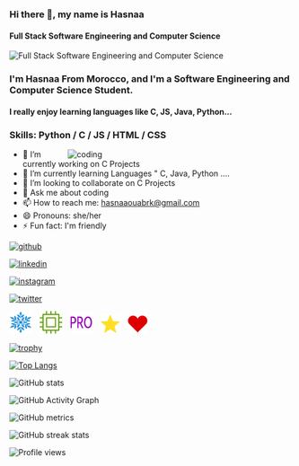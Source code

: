 ### Hi there 👋, my name is Hasnaa
#### Full Stack Software Engineering and Computer Science
![Full Stack Software Engineering and Computer Science](https://i.pinimg.com/originals/f5/36/01/f53601133f236d1cb167ac19f05a3d60.gif)



<h3>I'm Hasnaa From Morocco, and I'm a Software Engineering and Computer Science Student.</h3> 
<h4>I really enjoy learning languages like C, JS, Java, Python... </h4>


<h3>Skills: Python / C / JS / HTML / CSS</h3>


<img align="right" alt="coding" width="400" src="https://user-images.githubusercontent.com/57133330/188281408-c67df9ee-fd1f-4b37-833b-f02848f1ce02.gif">


- 🔭 I’m currently working on C Projects 
- 🌱 I’m currently learning Languages " C, Java, Python .... 
- 👯 I’m looking to collaborate on C Projects 
- 💬 Ask me about coding 
- 📫 How to reach me: hasnaaouabrk@gmail.com 
- 😄 Pronouns: she/her 
- ⚡ Fun fact: I'm friendly




[<img src='https://cdn.jsdelivr.net/npm/simple-icons@3.0.1/icons/github.svg' alt='github' height='40'>](https://github.com/Hasnnaa)  

[<img src='https://cdn.jsdelivr.net/npm/simple-icons@3.0.1/icons/linkedin.svg' alt='linkedin' height='40'>](https://www.linkedin.com/in/hasnaa-ouabrk-2a852224b/)  

[<img src='https://cdn.jsdelivr.net/npm/simple-icons@3.0.1/icons/instagram.svg' alt='instagram' height='40'>](https://www.instagram.com/naa_77h/)  

[<img src='https://cdn.jsdelivr.net/npm/simple-icons@3.0.1/icons/twitter.svg' alt='twitter' height='40'>](https://twitter.com/hasnnaa127)  

<a href='https://archiveprogram.github.com/'><img src='https://raw.githubusercontent.com/acervenky/animated-github-badges/master/assets/acbadge.gif' width='40' height='40'></a> <a href='https://docs.github.com/en/developers'><img src='https://raw.githubusercontent.com/acervenky/animated-github-badges/master/assets/devbadge.gif' width='40' height='40'></a> <a href='https://github.com/pricing'><img src='https://raw.githubusercontent.com/acervenky/animated-github-badges/master/assets/pro.gif' width='40' height='40'></a> <a href='https://stars.github.com/'><img src='https://raw.githubusercontent.com/acervenky/animated-github-badges/master/assets/starbadge.gif' width='35' height='35'></a> <a href='https://docs.github.com/en/github/supporting-the-open-source-community-with-github-sponsors'><img src='https://raw.githubusercontent.com/acervenky/animated-github-badges/master/assets/sponsorbadge.gif' width='35' height='35'></a> 

[![trophy](https://github-profile-trophy.vercel.app/?username=Hasnnaa)](https://github.com/ryo-ma/github-profile-trophy)

[![Top Langs](https://github-readme-stats.vercel.app/api/top-langs/?username=Hasnnaa)](https://github.com/anuraghazra/github-readme-stats)

![GitHub stats](https://github-readme-stats.vercel.app/api?username=Hasnnaa&show_icons=true&count_private=true)  

![GitHub Activity Graph](https://activity-graph.herokuapp.com/graph?username=Hasnnaa)  

![GitHub metrics](https://metrics.lecoq.io/Hasnnaa)  

![GitHub streak stats](https://streak-stats.demolab.com/?user=Hasnnaa)  

![Profile views](https://gpvc.arturio.dev/Hasnnaa)  
